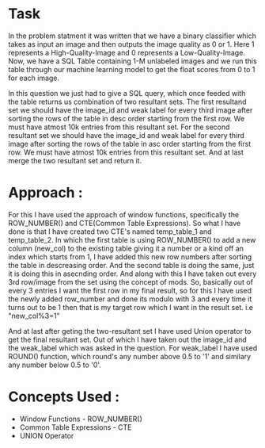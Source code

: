 # Task 
In the problem statment it was written that we have a binary classifier which takes as input an image and then outputs the image quality as 0 or 1.
Here 1 represents a High-Quality-Image and 0 represents a Low-Quality-Image. 
Now, we have a SQL Table containing 1-M unlabeled images and we run this table through our machine learning model to get the float scores from 0 to 1 for each image.

In this question we just had to give a SQL query, which once feeded with the table returns us combination of two resultant sets.
The first resultand set we should have the image_id and weak label for every third image after sorting the rows of the table in desc order starting from the first row. We must have atmost 10k entries from this resultant set.
For the second resultant set we should have the image_id and weak label for every third image after sorting the rows of the table in asc order starting from the first row. We must have atmost 10k entries from this resultant set.
And at last merge the two resultant set and return it.


# Approach : 
For this I have used the approach of window functions, specifically the ROW_NUMBER() and CTE(Common Table Expressions).
So what I have done is that I have created two CTE's named temp_table_1 and temp_table_2. In which the first table is using ROW_NUMBER() to add a new column (new_col) to the existing table giving it a number or a kind off an index which starts from 1, I have added this new row numbers after sorting the table in descreasing order.
And the second table is doing the same, just it is doing this in asecnding order. And along with this I have taken out every 3rd row/image from the set using the concept of mods.
So, basically out of every 3 entries I want the first row in my final result, so for this I have used the newly added row_number and done its modulo with 3 and every time it turns out to be 1 then that is my target row which I want in the result set.
i.e "new_col%3=1"

And at last after geting the two-resultant set I have used Union operator to get the final resultant set. Out of which I have taken out the image_id and the weak_label which was asked in the question.
For weak_label I have used ROUND() function, which round's any number above 0.5 to '1' and similary any number below 0.5 to '0'.


# Concepts Used :
- Window Functions - ROW_NUMBER()
- Common Table Expressions - CTE
- UNION Operator